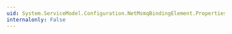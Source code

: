 ```yaml
---
uid: System.ServiceModel.Configuration.NetMsmqBindingElement.Properties
internalonly: False
---
```

